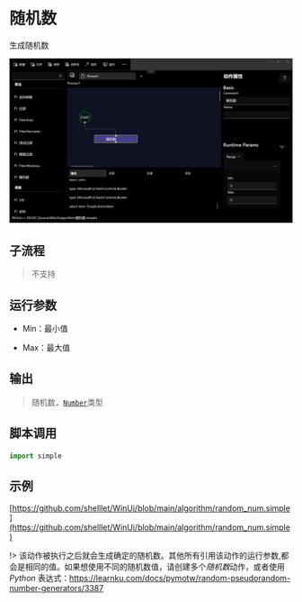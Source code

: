 # 随机数 
生成随机数


![action](./images/01.png ':size=90%')

## 子流程

> 不支持

## 运行参数

* Min：最小值

* Max：最大值


## 输出

> 随机数，[`Number`](./types/Number.md)类型


## 脚本调用

```python
import simple


```

## 示例

[https://github.com/shelllet/WinUi/blob/main/algorithm/random_num.simple](https://github.com/shelllet/WinUi/blob/main/algorithm/random_num.simple)


!> 该动作被执行之后就会生成确定的随机数。其他所有引用该动作的运行参数,都会是相同的值。如果想使用不同的随机数值，请创建多个*随机数*动作，或者使用*Python* 表达式：https://learnku.com/docs/pymotw/random-pseudorandom-number-generators/3387